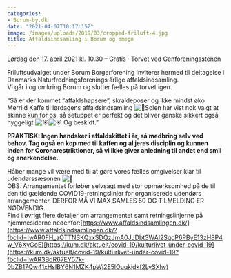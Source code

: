 ```yaml
---
categories:
- Borum-by.dk
date: "2021-04-07T10:17:15Z"
image: /images/uploads/2019/03/cropped-friluft-4.jpg
title: Affaldsindsamling i Borum og omegn
---
```


Lørdag den 17. april 2021 kl. 10.30 – Gratis · Torvet ved Genforeningsstenen

Friluftsudvalget under Borum Borgerforening inviterer hermed til deltagelse i Danmarks Naturfredningsforenings årlige affaldsindsamling.   
Vi går i og omkring Borum og slutter fælles på torvet igen.

“Så er der kommet “affaldshapsere”, skraldeposer og ikke mindst øko Merrild Kaffe til lørdagens affaldsindsamling ![🙂](https://static.xx.fbcdn.net/images/emoji.php/v9/t4c/1/16/1f642.png)Solen har vist nok valgt at skinne kun for os, så setuppet er perfekt og det bliver ganske sikkert også hyggeligt ![☀️](https://static.xx.fbcdn.net/images/emoji.php/v9/t6d/1/16/2600.png)![☀️](https://static.xx.fbcdn.net/images/emoji.php/v9/t6d/1/16/2600.png) Og beskidt.”

**PRAKTISK: Ingen handsker i affaldskittet i år, så medbring selv ved behov. Tag også en kop med til kaffen og al jeres disciplin og kunnen inden for Coronarestriktioner, så vi ikke giver anledning til andet end smil og anerkendelse.**  
  
Håber mange vil være med til at gøre vores fælles omgivelser klar til udendørssæsonen ![🙂](https://static.xx.fbcdn.net/images/emoji.php/v9/t4c/1/16/1f642.png)  
OBS: Arrangementet forløber selvsagt med stor opmærksomhed på de til den tid gældende COVID19-retningslinjer for organiserede udendørs arrangementer. DERFOR MÅ VI MAX SAMLES 50 OG TILMELDING ER NØDVENDIG.  
Find i øvrigt flere detaljer om arrangementet samt retningslinjerne på hjemmesiderne nedenfor:[https://www.affaldsindsamlingen.dk/](https://www.affaldsindsamlingen.dk/?fbclid=IwAR0FH_aQTTNSKQxxSDQzJmA0JJDbt3WAI2SqcP6PByE13zH8P4w_V6XyGoE)[https://kum.dk/aktuelt/covid-19/kulturlivet-under-covid-19](https://kum.dk/aktuelt/covid-19/kulturlivet-under-covid-19?fbclid=IwAR3BdR67EY57k-0bZB17Qw41xHsIBY6N1MZK4pWj2E5lOuqkjdkf2LySXlw)